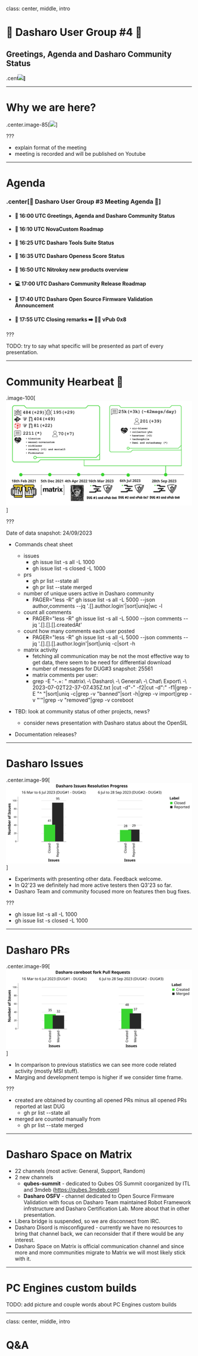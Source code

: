class: center, middle, intro

# &#x1F44B; Dasharo User Group #4 &#x1F389;

## Greetings, Agenda and Dasharo Community Status

.center[<img src="/remark-templates/dasharo-presentation-template/images/dasharo-sygnet-white.svg" width="150px" style="margin-left:-20px">]

---

# Why we are here?

.center.image-85[![](/img/dug_3_vpub_8.png)]

???

* explain format of the meeting
* meeting is recorded and will be published on Youtube

---

# Agenda

### .center[&#x1F680; Dasharo User Group #3 Meeting Agenda &#x1F680;]

* #### &#x1F44B; 16:00 UTC Greetings, Agenda and Dasharo Community Status
* #### &#x1F9ED; 16:10 UTC NovaCustom Roadmap
* #### &#x1F9F0; 16:25 UTC Dasharo Tools Suite Status
* #### &#x1F9F0; 16:35 UTC Dasharo Openess Score Status
* #### &#x1F9F0; 16:50 UTC Nitrokey new products overview
* #### &#x1F4BB; 17:00 UTC Dasharo Community Release Roadmap
* #### &#x1F9F0; 17:40 UTC Dasharo Open Source Firmware Validation Announcement
* #### &#x1F44F; 17:55 UTC Closing remarks &#x27A1;&#xFE0F; &#x1F37A;&#x1F37B; vPub 0x8

???

TODO: try to say what specific will be presented as part of every presentation.

---

# Community Hearbeat &#x1F493;

.image-100[![](/img/community_heartbeat_dug_3.png)]

???

Date of data snapshot: 24/09/2023

* Commands cheat sheet
  - issues
    - gh issue list -s all -L 1000
    - gh issue list -s closed -L 1000
  - prs
    - gh pr list --state all
    - gh pr list --state merged
  - number of unique users active in Dasharo community
    - PAGER="less -R" gh issue list -s all -L 5000 --json author,comments --jq '.[].author.login'|sort|uniq|wc -l
  - count all comments
    - PAGER="less -R" gh issue list -s all -L 5000 --json comments --jq '.[].[].[].createdAt'
  - count how many comments each user posted
    - PAGER="less -R" gh issue list -s all -L 5000 --json comments --jq '.[].[].[].author.login'|sort|uniq -c|sort -h
  - matrix activity
    - fetching all communication may be not the most effective way to get data,
      there seem to be need for differential download
    - number of messages for DUG#3 snapshot: 25561
    - matrix comments per user:
	- grep -E "\-.+: " matrix\ -\ Dasharo\ -\ General\ -\ Chat\ Export\ -\ 2023-07-02T22-37-07.435Z.txt |cut -d"-" -f2|cut -d":" -f1|grep -E "^ "|sort|uniq -c|grep -v "banned"|sort -h|grep -v import|grep -v "'"|grep -v "removed"|grep -v coreboot

* TBD: look at community status of other projects, news?
  - consider news presentation with Dasharo status about the OpenSIL
* Documentation releases?

---

# Dasharo Issues

.center.image-99[![](img/dug3_dasharo_report_issues.svg)]

* Experiments with presenting other data. Feedback welcome.
* In Q2'23 we definitely had more active testers then Q3'23 so far.
* Dasharo Team and community focused more on features then bug fixes.

???

- gh issue list -s all -L 1000
- gh issue list -s closed -L 1000

---

# Dasharo PRs

.center.image-99[![](img/dug3_dasharo_report_prs.svg)]

* In comparison to previous statistics we can see more code related activity
  (mostly MSI stuff).
* Marging and development tempo is higher if we consider time frame.

???

* created are obtained by counting all opened PRs minus all opened PRs reported
  at last DUG
  - gh pr list --state all
* merged are counted manually from 
  - gh pr list --state merged

---

# Dasharo Space on Matrix

* 22 channels (most active: General, Support, Random)
* 2 new channels
  - **qubes-summit** - dedicated to Qubes OS Summit coorganized by ITL and 3mdeb
    (https://qubes.3mdeb.com)
  - **Dasharo OSFV** - channel dedicated to Open Source Firmware Validation
    with focus on Dasharo Team maintained Robot Framework infrstructure and
    Dasharo Certification Lab. More about that in other presentation.
* Libera bridge is suspended, so we are disconnect from IRC.
* Dasharo Disord is misconfigured - currently we have no resources to bring
  that channel back, we can reconsider that if there would be any interest.
* Dasharo Space on Matrix is official communication channel and since more and
  more communities migrate to Matrix we will most likely stick with it.

---

# PC Engines custom builds

TODO: add picture and couple words about PC Engines custom builds

---
class: center, middle, intro

# Q&A
